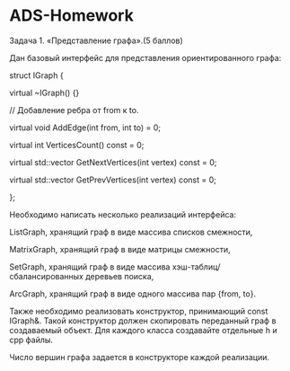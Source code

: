 # ADS-Homework
Задача 1. «Представление графа».(5 баллов)

Дан базовый интерфейс для представления ориентированного графа:

struct IGraph {

virtual ~IGraph() {}
	
// Добавление ребра от from к to.
	
virtual void AddEdge(int from, int to) = 0;

virtual int VerticesCount() const  = 0;

virtual std::vector<int> GetNextVertices(int vertex) const = 0;
	
virtual std::vector<int> GetPrevVertices(int vertex) const = 0;
	
};

Необходимо написать несколько реализаций интерфейса:
  
ListGraph, хранящий граф в виде массива списков смежности,
  
MatrixGraph, хранящий граф в виде матрицы смежности,
  
SetGraph, хранящий граф в виде массива хэш-таблиц/сбалансированных деревьев поиска,
  
ArcGraph, хранящий граф в виде одного массива пар {from, to}.
  
Также необходимо реализовать конструктор, принимающий const IGraph&. Такой конструктор должен скопировать переданный граф в создаваемый объект.
Для каждого класса создавайте отдельные h и cpp файлы.
  
Число вершин графа задается в конструкторе каждой реализации.
